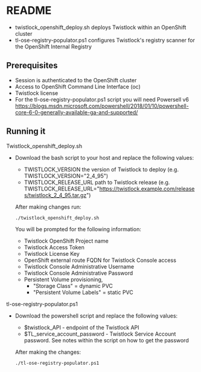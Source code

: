 # README
* twistlock_openshift_deploy.sh deploys Twistlock within an OpenShift cluster
* tl-ose-registry-populator.ps1 configures Twistlock's registry scanner for the OpenShift Internal Registry

## Prerequisites 
* Session is authenticated to the OpenShift cluster
* Access to OpenShift Command Line Interface (oc)
* Twistlock license
* For the tl-ose-registry-populator.ps1 script you will need Powersell v6 https://blogs.msdn.microsoft.com/powershell/2018/01/10/powershell-core-6-0-generally-available-ga-and-supported/

## Running it
Twistlock_openshift_deploy.sh
* Download the bash script to your host and replace the following values:
  * TWISTLOCK_VERSION the version of Twistlock to deploy (e.g. TWISTLOCK_VERSION="2_4_95")
  * TWISTLOCK_RELEASE_URL path to Twistlock release (e.g. TWISTLOCK_RELEASE_URL="https://twistlock.example.com/releases/twistlock_2_4_95.tar.gz")

  After making changes run:
  ```
  ./twistlock_openshift_deploy.sh
  ```
  You will be prompted for the following information:
  * Twistlock OpenShift Project name
  * Twistlock Access Token
  * Twistlock License Key
  * OpenShift external route FQDN for Twistlock Console access
  * Twistlock Console Administrative Username
  * Twistlock Console Administrative Password
  * Persistent Volume provisioning, 
    * "Storage Class" = dynamic PVC
    * "Persistent Volume Labels" = static PVC

tl-ose-registry-populator.ps1
* Download the powershell script and replace the following values: 
  * $twistlock_API - endpoint of the Twistlock API
  * $TL_service_account_password - Twistlock Service Account password. See notes within the script on how to get the password

  After making the changes:
  ```
  ./tl-ose-registry-populator.ps1
  ```
